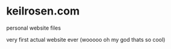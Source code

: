 # keilrosen.com
personal website files

very first actual website ever (wooooo oh my god thats so cool)
